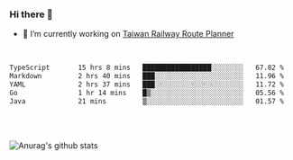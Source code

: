 ### Hi there 👋

- 🔭 I’m currently working on [Taiwan Railway Route Planner](https://github.com/Taiwan-Railway-Route-Planner)

<br/>

<!--START_SECTION:waka-->

```txt
TypeScript       15 hrs 8 mins   █████████████████░░░░░░░░   67.82 %
Markdown         2 hrs 40 mins   ███░░░░░░░░░░░░░░░░░░░░░░   11.96 %
YAML             2 hrs 37 mins   ███░░░░░░░░░░░░░░░░░░░░░░   11.72 %
Go               1 hr 14 mins    █▒░░░░░░░░░░░░░░░░░░░░░░░   05.56 %
Java             21 mins         ▒░░░░░░░░░░░░░░░░░░░░░░░░   01.57 %
```

<!--END_SECTION:waka-->

<br/>
<br/>

![Anurag's github stats](https://github-readme-stats.vercel.app/api?username=DepickereSven&show_icons=true&theme=tokyonight)



<!--
**DepickereSven/DepickereSven** is a ✨ _special_ ✨ repository because its `README.md` (this file) appears on your GitHub profile.

Here are some ideas to get you started:

- 🔭 I’m currently working on ...
- 🌱 I’m currently learning ...
- 👯 I’m looking to collaborate on ...
- 🤔 I’m looking for help with ...
- 💬 Ask me about ...
- 📫 How to reach me: ...
- 😄 Pronouns: ...
- ⚡ Fun fact: ...
-->
